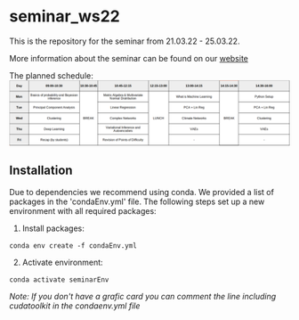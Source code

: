 # seminar_ws22

This is the repository for the seminar from 21.03.22 - 25.03.22.

More information about the seminar can be found on our [website](https://machineclimate.de/teaching/winter2021-22-ml1/)

The planned schedule:
![fig2](img/schedule.png)

## Installation

Due to dependencies we recommend using conda. We provided a list of packages in the 
'condaEnv.yml' file. The following steps set up a new environment with all required packages:
1. Install packages: 
```
conda env create -f condaEnv.yml
```
2. Activate environment:
```
conda activate seminarEnv
```

*Note: If you don't have a grafic card you can comment the line including cudatoolkit in the condaenv.yml file* 